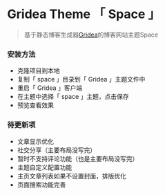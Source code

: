 # Gridea Theme 「 Space 」

> 基于静态博客生成器[Gridea](https://gridea.dev/)的博客网站主题Space

### 安装方法
- 克隆项目到本地
- 复制「 space 」目录到「 Gridea 」主题文件中
- 重启「 Gridea 」客户端
- 在主题中选择「 space 」主题，点击保存
- 预览查看效果

### 待更新项
- 文章显示优化
- 社交分享（主要布局没写完）
- 暂时不支持评论功能（也是主要布局没写完）
- 主题自定义配置功能
- 主页文章列表如果不设置封面，排版优化
- 页面搜索功能完善
